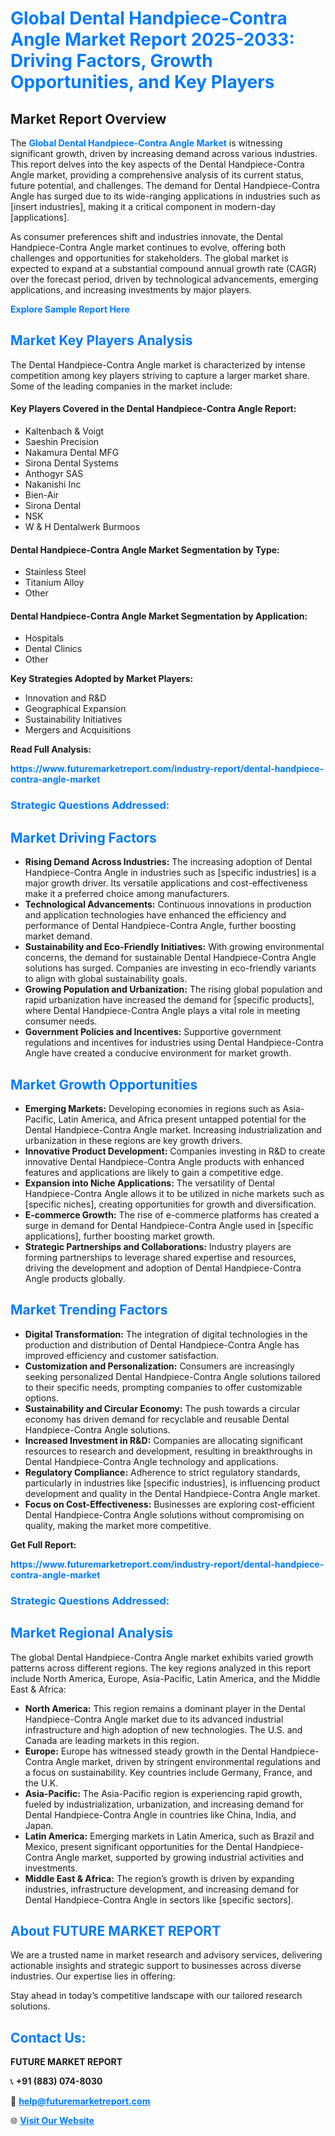 <h1 style="color: #007BFF;">Global Dental Handpiece-Contra Angle Market Report 2025-2033: Driving Factors, Growth Opportunities, and Key Players</h1>

<section id="overview">
<h2>Market Report Overview</h2>
<p>The <a href="https://www.futuremarketreport.com/industry-report/dental-handpiece-contra-angle-market" style="color: #007BFF; text-decoration: none;"><strong>Global Dental Handpiece-Contra Angle Market</strong></a> is witnessing significant growth, driven by increasing demand across various industries. This report delves into the key aspects of the Dental Handpiece-Contra Angle market, providing a comprehensive analysis of its current status, future potential, and challenges. The demand for Dental Handpiece-Contra Angle has surged due to its wide-ranging applications in industries such as [insert industries], making it a critical component in modern-day [applications].</p>
<p>As consumer preferences shift and industries innovate, the Dental Handpiece-Contra Angle market continues to evolve, offering both challenges and opportunities for stakeholders. The global market is expected to expand at a substantial compound annual growth rate (CAGR) over the forecast period, driven by technological advancements, emerging applications, and increasing investments by major players.</p>
</section>

<section id="overview">
<p><a href="https://www.futuremarketreport.com/request-sample/reportId=93158" style="color: #007BFF; text-decoration: none;"><strong>Explore Sample Report Here</strong></a></p>
</section>

<section id="key-players">
<h2 style="color: #007BFF;">Market Key Players Analysis</h2>
<p>The Dental Handpiece-Contra Angle market is characterized by intense competition among key players striving to capture a larger market share. Some of the leading companies in the market include:</p>
<h4>Key Players Covered in the Dental Handpiece-Contra Angle Report:</h4>
<ul><li>Kaltenbach &amp; Voigt</li><li>Saeshin Precision</li><li>Nakamura Dental MFG</li><li>Sirona Dental Systems</li><li>Anthogyr SAS</li><li>Nakanishi Inc</li><li>Bien-Air</li><li>Sirona Dental</li><li>NSK</li><li>W &amp; H Dentalwerk Burmoos</li></ul>
<h4>Dental Handpiece-Contra Angle Market Segmentation by Type:</h4>
<ul><li>Stainless Steel</li><li>Titanium Alloy</li><li>Other</li></ul>

<h4>Dental Handpiece-Contra Angle Market Segmentation by Application:</h4>
<ul><li>Hospitals</li><li>Dental Clinics</li><li>Other</li></ul>
<p><strong>Key Strategies Adopted by Market Players:</strong></p>
<ul>
<li>Innovation and R&D</li>
<li>Geographical Expansion</li>
<li>Sustainability Initiatives</li>
<li>Mergers and Acquisitions</li>
</ul>
</section>

<section>
<p><strong>Read Full Analysis: </strong></p><a href="https://www.futuremarketreport.com/industry-report/dental-handpiece-contra-angle-market" style="color: #007BFF; text-decoration: none;"><strong>https://www.futuremarketreport.com/industry-report/dental-handpiece-contra-angle-market</strong></a>
<h3 style="color: #007BFF;">Strategic Questions Addressed:</h3>
</section>

<section id="driving-factors">
<h2 style="color: #007BFF;">Market Driving Factors</h2>
<ul>
<li><strong>Rising Demand Across Industries:</strong> The increasing adoption of Dental Handpiece-Contra Angle in industries such as [specific industries] is a major growth driver. Its versatile applications and cost-effectiveness make it a preferred choice among manufacturers.</li>
<li><strong>Technological Advancements:</strong> Continuous innovations in production and application technologies have enhanced the efficiency and performance of Dental Handpiece-Contra Angle, further boosting market demand.</li>
<li><strong>Sustainability and Eco-Friendly Initiatives:</strong> With growing environmental concerns, the demand for sustainable Dental Handpiece-Contra Angle solutions has surged. Companies are investing in eco-friendly variants to align with global sustainability goals.</li>
<li><strong>Growing Population and Urbanization:</strong> The rising global population and rapid urbanization have increased the demand for [specific products], where Dental Handpiece-Contra Angle plays a vital role in meeting consumer needs.</li>
<li><strong>Government Policies and Incentives:</strong> Supportive government regulations and incentives for industries using Dental Handpiece-Contra Angle have created a conducive environment for market growth.</li>
</ul>
</section>

<section id="growth-opportunities">
<h2 style="color: #007BFF;">Market Growth Opportunities</h2>
<ul>
<li><strong>Emerging Markets:</strong> Developing economies in regions such as Asia-Pacific, Latin America, and Africa present untapped potential for the Dental Handpiece-Contra Angle market. Increasing industrialization and urbanization in these regions are key growth drivers.</li>
<li><strong>Innovative Product Development:</strong> Companies investing in R&D to create innovative Dental Handpiece-Contra Angle products with enhanced features and applications are likely to gain a competitive edge.</li>
<li><strong>Expansion into Niche Applications:</strong> The versatility of Dental Handpiece-Contra Angle allows it to be utilized in niche markets such as [specific niches], creating opportunities for growth and diversification.</li>
<li><strong>E-commerce Growth:</strong> The rise of e-commerce platforms has created a surge in demand for Dental Handpiece-Contra Angle used in [specific applications], further boosting market growth.</li>
<li><strong>Strategic Partnerships and Collaborations:</strong> Industry players are forming partnerships to leverage shared expertise and resources, driving the development and adoption of Dental Handpiece-Contra Angle products globally.</li>
</ul>
</section>

<section id="trending-factors">
<h2 style="color: #007BFF;">Market Trending Factors</h2>
<ul>
<li><strong>Digital Transformation:</strong> The integration of digital technologies in the production and distribution of Dental Handpiece-Contra Angle has improved efficiency and customer satisfaction.</li>
<li><strong>Customization and Personalization:</strong> Consumers are increasingly seeking personalized Dental Handpiece-Contra Angle solutions tailored to their specific needs, prompting companies to offer customizable options.</li>
<li><strong>Sustainability and Circular Economy:</strong> The push towards a circular economy has driven demand for recyclable and reusable Dental Handpiece-Contra Angle solutions.</li>
<li><strong>Increased Investment in R&D:</strong> Companies are allocating significant resources to research and development, resulting in breakthroughs in Dental Handpiece-Contra Angle technology and applications.</li>
<li><strong>Regulatory Compliance:</strong> Adherence to strict regulatory standards, particularly in industries like [specific industries], is influencing product development and quality in the Dental Handpiece-Contra Angle market.</li>
<li><strong>Focus on Cost-Effectiveness:</strong> Businesses are exploring cost-efficient Dental Handpiece-Contra Angle solutions without compromising on quality, making the market more competitive.</li>
</ul>
</section>

<section>
<p><strong>Get Full Report: </strong></p><a href="https://www.futuremarketreport.com/industry-report/dental-handpiece-contra-angle-market" style="color: #007BFF; text-decoration: none;"><strong>https://www.futuremarketreport.com/industry-report/dental-handpiece-contra-angle-market</strong></a>
<h3 style="color: #007BFF;">Strategic Questions Addressed:</h3>
</section>


<section id="regional-analysis">
<h2 style="color: #007BFF;">Market Regional Analysis</h2>
<p>The global Dental Handpiece-Contra Angle market exhibits varied growth patterns across different regions. The key regions analyzed in this report include North America, Europe, Asia-Pacific, Latin America, and the Middle East & Africa:</p>
<ul>
<li><strong>North America:</strong> This region remains a dominant player in the Dental Handpiece-Contra Angle market due to its advanced industrial infrastructure and high adoption of new technologies. The U.S. and Canada are leading markets in this region.</li>
<li><strong>Europe:</strong> Europe has witnessed steady growth in the Dental Handpiece-Contra Angle market, driven by stringent environmental regulations and a focus on sustainability. Key countries include Germany, France, and the U.K.</li>
<li><strong>Asia-Pacific:</strong> The Asia-Pacific region is experiencing rapid growth, fueled by industrialization, urbanization, and increasing demand for Dental Handpiece-Contra Angle in countries like China, India, and Japan.</li>
<li><strong>Latin America:</strong> Emerging markets in Latin America, such as Brazil and Mexico, present significant opportunities for the Dental Handpiece-Contra Angle market, supported by growing industrial activities and investments.</li>
<li><strong>Middle East & Africa:</strong> The region’s growth is driven by expanding industries, infrastructure development, and increasing demand for Dental Handpiece-Contra Angle in sectors like [specific sectors].</li>
</ul>
</section>

<footer>
<h2 style="color: #007BFF;">About FUTURE MARKET REPORT</h2>
<p>We are a trusted name in market research and advisory services, delivering actionable insights and strategic support to businesses across diverse industries. Our expertise lies in offering:</p>

<p>Stay ahead in today’s competitive landscape with our tailored research solutions.</p>

<h2 style="color: #007BFF;">Contact Us:</h2>
<p><strong>FUTURE MARKET REPORT</strong></p>
<p>📞 <strong>+91 (883) 074-8030</strong></p>
<p>📧 <strong><a href="mailto:help@futuremarketreport.com" style="color: #007BFF;">help@futuremarketreport.com</a></strong></p>
<p>🌐 <strong><a href="https://www.futuremarketreport.com/" style="color: #007BFF;">Visit Our Website</a></strong></p>
</footer>